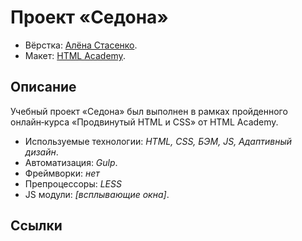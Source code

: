 # Проект «Седона»

* Вёрстка: [Алёна Стасенко](https://github.com/KudriPro).
* Макет: [HTML Academy](https://htmlacademy.ru).

## Описание
Учебный проект «Седона» был выполнен в рамках пройденного онлайн‑курса «Продвинутый HTML и CSS» от HTML Academy.

* Используемые технологии: _HTML, CSS, БЭМ, JS, Адаптивный дизайн_.
* Автоматизация: _Gulp_.
* Фреймворки: _нет_
* Препроцессоры: _LESS_
* JS модули: _[всплывающие окна]_.

## Ссылки 
